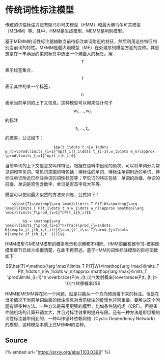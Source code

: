 # 传统词性标注模型

传统的词性标注方法有隐马尔可夫模型（HMM）和最大熵马尔可夫模型（MEMM）等。其中，HMM是生成模型，MEMM是判别模型。

基于MEMM的词性标注器抽取当前待标注单词附近的特征，然后利用这些特征判别当前词的特性。MEMM是最大熵模型（ME）在处理序列模型方面的变种。其思想是在一串满足约束的标签中选出一个熵最大的标签。用 $$T$$ 表示标签集合， $$t$$ 表示其中的某一个标签， $$h$$ 表示当前单词的上下文信息。这种模型可以用来估计句子 $$w_1,\dots,w_n$$ 的标注 $$t_1,\dots,t_n$$ 的概率，公式如下：

                          $$p(t_1\dots t_n|w_1\dots w_n)=\prod\limits_{i=1}^np(t_i|t_1\dots t_{i-1},w_1\dots w_n)\approx \prod\limits_{i=1}^np(t_i|h_i)$$ 

当前单词的上下文信息又叫作特征。根据在语料中出现的频次，可以将单词分为常见词和罕见词。常见词周围的特包括：待标注的单词、待标注单词附近的单词、待标注单词附近已标注单词的词性标签等；罕见词的特征包括：单词的后缀、单词的前缀、单词是否包含数字、单词是否首字母大写等。

模型可以使用最大似然的方法来训练，公式如下：

       $$\hat{T}=\mathop{\arg \max}\limits_T P(T|W)=\mathop{\arg \max}\limits_T P(t_1\dots t_n|w_1\dots w_n)\approx \mathop{\arg \max}\limits_T\prod_{i=1}^nP(t_i|h_i)$$ 

            $$ = \mathop{\arg \max}\limits_T\prod_{i=1}^n\frac{\prod_{j=1\dots K}\exp(w_jf_j(h_i,t_i))}{\sum_{t'_i\in T}\prod_{j=1\dots K}\exp(w_jf_j(h_i,t'_i))}$$ 

HMM模型与MEMM模型的概率表示和求解都不相同。HMM前面机器学习-概率图模型章节已经介绍很清楚，在此不再赘述。基于HMM的词性标注模型的目标函数如下：

  $$\hat{T}=\mathop{\arg \max}\limits_T P(T|W)=\mathop{\arg \max}\limits_T P(t_1\dots t_n|w_1\dots w_n)\approx \mathop{\arg \max}\limits_T \prod\limits_{i=1}^n  \overbrace{P(w_i|t_i)}^{发射概率}\overbrace{P(t_i|t_{t-1})}^{转移概率}$$ 

HMM和MEMM存在同一个问题，就是只能从一个方向预测接下来的标注。但是在很多情况下当前单词后面的标注信息对当前标注的反馈也非常重要。要解决这个问题有很多种方法。一种方法是采用更强的模型，比如条件随机场（CRF）。但是条件随机场的计算开销太大，并且对标注效果的提升有限。还有一种方法是斯坦福的词性标注器中用到的，一种叫作循环依赖网络（Cyclic Dependency Network）的模型，这种模型本质上式MEMM的变种。

## Source

{% embed url="https://arxiv.org/abs/1103.0398" %}



